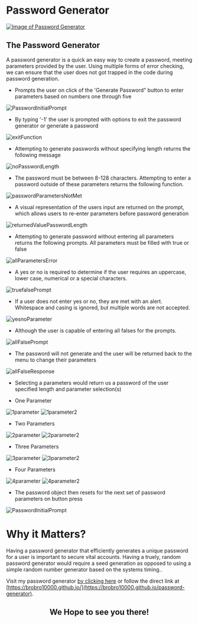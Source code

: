 # Password Generator

[![Image of Password Generator
](assets/images/PasswordGeneratorSS.PNG
"PasswordGenerator Homepage")
](https://brobro10000.github.io/password-generator)

## **The Password Generator**
A password generator is a quick an easy way to create a password, meeting parameters provided by the user. Using multiple forms of error checking, we can ensure that the user does not got trapped in the code during password generation. 


- Prompts the user on click of the 'Generate Password" button to enter parameters based on numbers one through five

![PasswordInitialPrompt](assets/images/initialPromptSS.PNG)


- By typing '-1' the user is prompted with options to exit the password generator or generate a password

![exitFunction](assets/images/exitFunctionSS.PNG)


- Attempting to generate passwords without specifying length returns the following message

![noPasswordLength](assets/images/noPasswordLengthSS.PNG)


- The password must be between 8-128 characters. Attempting to enter a password outside of these parameters returns the following function.

![passwordParametersNotMet](assets/images/passwordParametersSS.PNG)


- A visual representation of the users input are returned on the prompt, which allows users to re-enter parameters before password generation

![returnedValuePasswordLength](assets/images/passwordEnteredSS.PNG)


- Attempting to generate password without entering all parameters returns the following prompts. All parameters must be filled with true or false

![allParametersError](assets/images/allParametersSS.PNG)


- A yes or no is required to determine if the user requires an uppercase, lower case, numerical or a special characters. 

![truefalsePrompt](assets/images/truefalseParameterSS.PNG)


- If a user does not enter yes or no, they are met with an alert. Whitespace and casing is ignored, but multiple words are not accepted.

![yesnoParameter](assets/images/yesnoParameterSS.PNG)


- Although the user is capable of entering all falses for the prompts.

![allFalsePrompt](assets/images/allFalseSS.PNG)


- The password will not generate and the user will be returned back to the menu to change their parameters

![allFalseResponse](assets/images/allFalse2SS.PNG)


- Selecting a parameters would return us a password of the user specified length and parameter selection(s)


- One Parameter

![1parameter](assets/images/1parameterSS.PNG)
![1parameter2](assets/images/1parameter2SS.PNG)


- Two Parameters

![2parameter](assets/images/2parameterSS.PNG)
![2parameter2](assets/images/2parameter2SS.PNG)


- Three Parameters

![3parameter](assets/images/3parameterSS.PNG)
![3parameter2](assets/images/3parameter2SS.PNG)

- Four Parameters

![4parameter](assets/images/4parameterSS.PNG)
![4parameter2](assets/images/4parameter2SS.PNG)


- The password object then resets for the next set of password parameters on button press

![PasswordInitialPrompt](assets/images/initialPromptSS.PNG)

# Why it Matters?
Having a password generator that efficiently generates a unique password for a user is important to secure vital accounts. Having a truely, random password generator would require a seed generation as opposed to using a simple random number generator based on the systems timing..

Visit my password generator [by clicking here](https://brobro10000.github.io/password-generator) or follow the direct link at [https://brobro10000.github.io/](https://brobro10000.github.io/password-generator). 

## <center>We Hope to see you there!</center> ##

